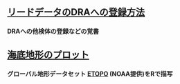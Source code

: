 ## [リードデータのDRAへの登録方法](https://github.com/akihirao/how2cook/tree/main/how2submit_DRA)
#### DRAへの他検体の登録などの覚書

## [海底地形のプロット](https://github.com/akihirao/how2cook/tree/main/how2draw_ETOPO)
#### グローバル地形データセット [ETOPO](https://www.ngdc.noaa.gov/mgg/global/global.html) (NOAA提供)をRで描写
